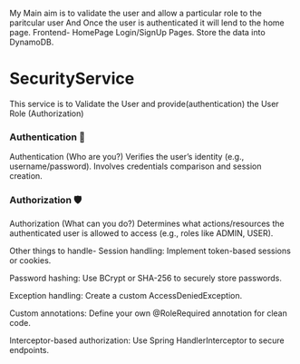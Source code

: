 My Main aim is to validate the user and allow a particular role to the paritcular user
And Once the user is authenticated it will lend to the home page.
Frontend- HomePage  Login/SignUp Pages.
Store the data into DynamoDB.
# SecurityService
This service is to Validate the User and provide(authentication) the User Role (Authorization)
### Authentication 🔑
Authentication (Who are you?)
Verifies the user’s identity (e.g., username/password).
Involves credentials comparison and session creation.

### Authorization 🛡️
Authorization (What can you do?)
Determines what actions/resources the authenticated user is allowed to access (e.g., roles like ADMIN, USER).

Other things to handle-
Session handling: Implement token-based sessions or cookies.

Password hashing: Use BCrypt or SHA-256 to securely store passwords.

Exception handling: Create a custom AccessDeniedException.

Custom annotations: Define your own @RoleRequired annotation for clean code.

Interceptor-based authorization: Use Spring HandlerInterceptor to secure endpoints. 